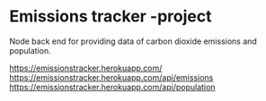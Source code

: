 # Emissions tracker -project

Node back end for providing data of carbon dioxide emissions and population.

https://emissionstracker.herokuapp.com/
https://emissionstracker.herokuapp.com/api/emissions
https://emissionstracker.herokuapp.com/api/population